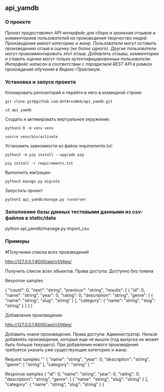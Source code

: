 ## api_yamdb

### О проекте

*Проект предоставляет API-интерфейс для сбора и хранения отзывов и 
комментариев пользователей на произведения творчества людей.
Произведения имеют категорию и жанр. Пользователи могут оставить произведению
отзыв и оценку (не более одного). Другие пользователи могут прокомментировать
этот отзыв. Добавлять отзывы, комментарии и ставить оценки могут только 
аутентифицированные пользователи.
Интерфейс написан в соответствии с парадигмой REST API в рамках 
прохождения обучения в Яндекс-Практикум.*

### Установка и запуск проекта

Клонировать репозиторий и перейти в него в командной строке:

```
git clone git@github.com:AntAresWeb/api_yamdb.git
```

```
cd api_yamdb
```

Cоздать и активировать виртуальное окружение:

```
python3.9 -m venv venv
```

```
source venv/bin/activate
```

Установить зависимости из файла requirements.txt:

```
python3 -m pip install --upgrade pip
```

```
pip install -r requirements.txt
```

Выполнить миграции:

```
python3 manage.py migrate
```

Запустить проект:

```
python3 api_yamdb/manage.py runserver
```

### Заполнение базы данных тестовыми данными из csv-файлов в static/data
python api_yamdb/manage.py import_csv

### Примеры

#Получение списка всех произведений

http://127.0.0.1:8000/api/v1/titles/

Получить список всех объектов. Права доступа: Доступно без токена

Response samples

{
"count": 0,
"next": "string",
"previous": "string",
"results": [
{
"id": 0,
"name": "string",
"year": 0,
"rating": 0,
"description": "string",
"genre": [
{
"name": "string",
"slug": "string"
}
],
"category": {
"name": "string",
"slug": "string"
}
}
]
}

Добавление произведения

http://127.0.0.1:8000/api/v1/titles/

Добавить новое произведение.
Права доступа: Администратор.
Нельзя добавлять произведения, которые еще не вышли (год выпуска не может быть больше текущего).
При добавлении нового произведения требуется указать уже существующие категорию и жанр.

Request samples
'''
{
  "name": "string",
  "year": 0,
  "description": "string",
  "genre": [
     "string"
  ],
  "category": "string"
}
'''

Response samples
{
"id": 0,
"name": "string",
"year": 0,
"rating": 0,
"description": "string",
"genre": [
{
"name": "string",
"slug": "string"
}
],
"category": {
"name": "string",
"slug": "string"
}
}
